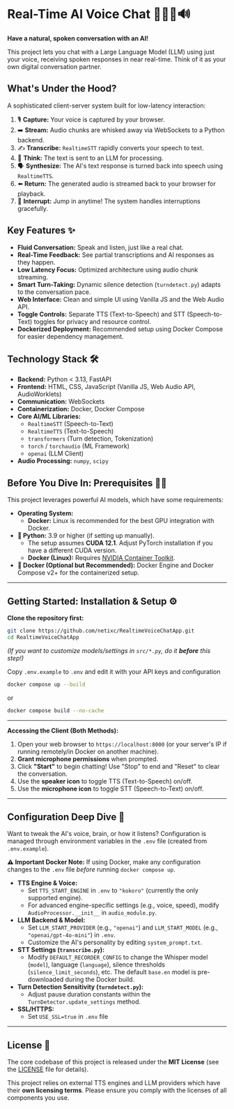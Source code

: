 
# Real-Time AI Voice Chat 🎤💬🧠🔊

**Have a natural, spoken conversation with an AI!**  

This project lets you chat with a Large Language Model (LLM) using just your voice, receiving spoken responses in near real-time. Think of it as your own digital conversation partner.

## What's Under the Hood?

A sophisticated client-server system built for low-latency interaction:

1.  🎙️ **Capture:** Your voice is captured by your browser.
2.  ➡️ **Stream:** Audio chunks are whisked away via WebSockets to a Python backend.
3.  ✍️ **Transcribe:** `RealtimeSTT` rapidly converts your speech to text.
4.  🤔 **Think:** The text is sent to an LLM for processing.
5.  🗣️ **Synthesize:** The AI's text response is turned back into speech using `RealtimeTTS`.
6.  ⬅️ **Return:** The generated audio is streamed back to your browser for playback.
7.  🔄 **Interrupt:** Jump in anytime! The system handles interruptions gracefully.

## Key Features ✨

*   **Fluid Conversation:** Speak and listen, just like a real chat.
*   **Real-Time Feedback:** See partial transcriptions and AI responses as they happen.
*   **Low Latency Focus:** Optimized architecture using audio chunk streaming.
*   **Smart Turn-Taking:** Dynamic silence detection (`turndetect.py`) adapts to the conversation pace.
*   **Web Interface:** Clean and simple UI using Vanilla JS and the Web Audio API.
*   **Toggle Controls:** Separate TTS (Text-to-Speech) and STT (Speech-to-Text) toggles for privacy and resource control.
*   **Dockerized Deployment:** Recommended setup using Docker Compose for easier dependency management.

## Technology Stack 🛠️

*   **Backend:** Python < 3.13, FastAPI
*   **Frontend:** HTML, CSS, JavaScript (Vanilla JS, Web Audio API, AudioWorklets)
*   **Communication:** WebSockets
*   **Containerization:** Docker, Docker Compose
*   **Core AI/ML Libraries:**
    *   `RealtimeSTT` (Speech-to-Text)
    *   `RealtimeTTS` (Text-to-Speech)
    *   `transformers` (Turn detection, Tokenization)
    *   `torch` / `torchaudio` (ML Framework)
    *   `openai` (LLM Client)
*   **Audio Processing:** `numpy`, `scipy`

## Before You Dive In: Prerequisites 🏊‍♀️

This project leverages powerful AI models, which have some requirements:

*   **Operating System:**
    *   **Docker:** Linux is recommended for the best GPU integration with Docker.
*   **🐍 Python:** 3.9 or higher (if setting up manually).
    *   The setup assumes **CUDA 12.1**. Adjust PyTorch installation if you have a different CUDA version.
    *   **Docker (Linux):** Requires [NVIDIA Container Toolkit](https://docs.nvidia.com/datacenter/cloud-native/container-toolkit/latest/install-guide.html).
*   **🐳 Docker (Optional but Recommended):** Docker Engine and Docker Compose v2+ for the containerized setup.

---

## Getting Started: Installation & Setup ⚙️

**Clone the repository first:**

```bash
git clone https://github.com/netixc/RealtimeVoiceChatApp.git
cd RealtimeVoiceChatApp
```
*(If you want to customize models/settings in `src/*.py`, do it **before** this step!)*

Copy `.env.example` to `.env` and edit it with your API keys and configuration
```bash
docker compose up --build
```
or
```bash
docker compose build --no-cache
```

---



**Accessing the Client (Both Methods):**

1.  Open your web browser to `https://localhost:8000` (or your server's IP if running remotely/in Docker on another machine).
2.  **Grant microphone permissions** when prompted.
3.  Click **"Start"** to begin chatting! Use "Stop" to end and "Reset" to clear the conversation.
4.  Use the **speaker icon** to toggle TTS (Text-to-Speech) on/off.
5.  Use the **microphone icon** to toggle STT (Speech-to-Text) on/off.

---

## Configuration Deep Dive 🔧

Want to tweak the AI's voice, brain, or how it listens? Configuration is managed through environment variables in the `.env` file (created from `.env.example`).

**⚠️ Important Docker Note:** If using Docker, make any configuration changes to the `.env` file *before* running `docker compose up`.

*   **TTS Engine & Voice:**
    *   Set `TTS_START_ENGINE` in `.env` to `"kokoro"` (currently the only supported engine).
    *   For advanced engine-specific settings (e.g., voice, speed), modify `AudioProcessor.__init__` in `audio_module.py`.
*   **LLM Backend & Model:**
    *   Set `LLM_START_PROVIDER` (e.g., `"openai"`) and `LLM_START_MODEL` (e.g., `"openai/gpt-4o-mini"`) in `.env`.
    *   Customize the AI's personality by editing `system_prompt.txt`.
*   **STT Settings (`transcribe.py`):**
    *   Modify `DEFAULT_RECORDER_CONFIG` to change the Whisper model (`model`), language (`language`), silence thresholds (`silence_limit_seconds`), etc. The default `base.en` model is pre-downloaded during the Docker build.
*   **Turn Detection Sensitivity (`turndetect.py`):**
    *   Adjust pause duration constants within the `TurnDetector.update_settings` method.
*   **SSL/HTTPS:**
    *   Set `USE_SSL=true` in `.env` file 

---

## License 📜

The core codebase of this project is released under the **MIT License** (see the [LICENSE](./LICENSE) file for details).

This project relies on external TTS engines and LLM providers which have their **own licensing terms**. Please ensure you comply with the licenses of all components you use.
